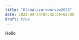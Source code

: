 ```yaml
---
title: "Globalazurewarsaw2023"
date: 2023-04-24T09:42:29+02:00
draft: true
---
```


Hello

<script type="text/javascript" src="https://sessionize.com/api/v2/or8vzwcw/view/Sessions"></script>